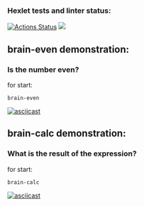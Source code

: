 ### Hexlet tests and linter status:
[![Actions Status](https://github.com/VanHadsoN/frontend-project-44/workflows/hexlet-check/badge.svg)](https://github.com/VanHadsoN/frontend-project-44/actions)
<a href="https://codeclimate.com/github/VanHadsoN/frontend-project-44/maintainability"><img src="https://api.codeclimate.com/v1/badges/7c5d8b8e71bc4359a1ae/maintainability" /></a>
## brain-even demonstration:
### Is the number even?
for start:
```
brain-even
```
[![asciicast](https://asciinema.org/a/4kKdhOoeQsF2f7dJ6qLOr0H72.svg)](https://asciinema.org/a/4kKdhOoeQsF2f7dJ6qLOr0H72)
## brain-calc demonstration:
### What is the result of the expression?
for start:
```
brain-calc
```
[![asciicast](https://asciinema.org/a/eKHu7X0r6aFlhtVUvuM6qep57.svg)](https://asciinema.org/a/eKHu7X0r6aFlhtVUvuM6qep57)